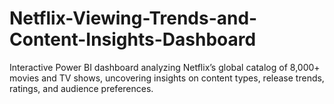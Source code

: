 # Netflix-Viewing-Trends-and-Content-Insights-Dashboard
Interactive Power BI dashboard analyzing Netflix’s global catalog of 8,000+ movies and TV shows, uncovering insights on content types, release trends, ratings, and audience preferences.

